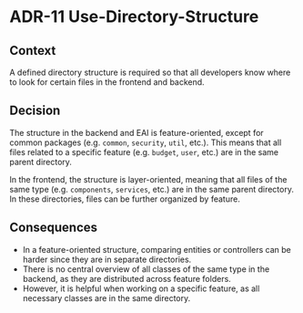 # ADR-11 Use-Directory-Structure

## Context

A defined directory structure is required so that all developers know where to look for certain files in the frontend and backend.

## Decision

The structure in the backend and EAI is feature-oriented, except for common packages (e.g. `common`, `security`, `util`, etc.).
This means that all files related to a specific feature (e.g. `budget`, `user`, etc.) are in the same parent directory.

In the frontend, the structure is layer-oriented, meaning that all files of the same type (e.g. `components`, `services`, etc.) are in the same parent
directory. In these directories, files can be further organized by feature.

## Consequences

- In a feature-oriented structure, comparing entities or controllers can be harder since they are in separate directories.
- There is no central overview of all classes of the same type in the backend, as they are distributed across feature folders.
- However, it is helpful when working on a specific feature, as all necessary classes are in the same directory.

